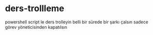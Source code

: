 # ders-trollleme
powershell script le ders trolleyin  belli bir sürede bir şarkı çalsın sadece görev yöneticisinden kapatılsın

